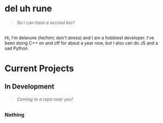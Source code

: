 # del uh rune
> ###### *So I can have a second bio?*

Hi, I'm delarune (he/him; don't stress) and I am a hobbiest developer. I've been doing C++ on and off for about a year now, but I also can do JS and a sad Python. 

# Current Projects

## In Development
> ###### *Coming to a repo near you!*
### Nothing


